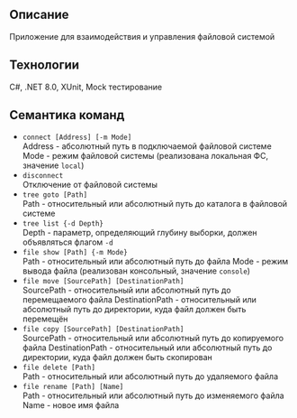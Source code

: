## Описание
Приложение для взаимодействия и управления файловой системой
## Технологии
C#, .NET 8.0, XUnit, Mock тестирование
## Семантика команд
- `connect [Address] [-m Mode]` <br />
  Address - абсолютный путь в подключаемой файловой системе  <br />
  Mode - режим файловой системы (реализована локальная ФС, значение `local`)
- `disconnect`  <br />
  Отключение от файловой системы
- `tree goto [Path]`  <br />
  Path - относительный или абсолютный путь до каталога в файловой системе
- `tree list {-d Depth}` <br />
  Depth - параметр, определяющий глубину выборки, должен объявляться флагом `-d`
- `file show [Path] {-m Mode}`  <br />
  Path - относительный или абсолютный путь до файла
  Mode - режим вывода файла (реализован консольный, значение `console`)
- `file move [SourcePath] [DestinationPath]`  <br />
  SourcePath - относительный или абсолютный путь до перемещаемого файла
  DestinationPath - относительный или абсолютный  путь до директории, куда файл должен быть перемещён
- `file copy [SourcePath] [DestinationPath]` <br />
  SourcePath - относительный или абсолютный путь до копируемого файла
  DestinationPath - относительный или абсолютный путь до директории, куда файл должен быть скопирован
- `file delete [Path]`  <br />
  Path - относительный или абсолютный путь до удаляемого файла
- `file rename [Path] [Name]` <br />
  Path - относительный или абсолютный путь до изменяемого файла
  Name - новое имя файла
